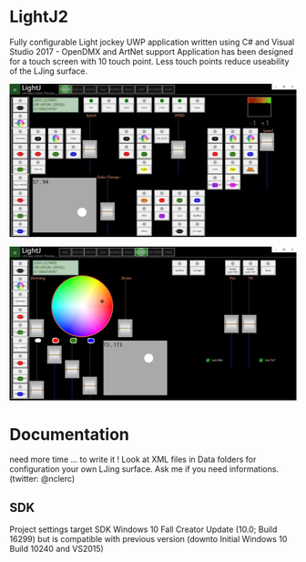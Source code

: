 # LightJ2
Fully configurable Light jockey UWP application written using C# and Visual Studio 2017 - OpenDMX and ArtNet support
Application has been designed for a touch screen with 10 touch point. Less touch points reduce useability of the LJing surface.

![Main Screen](./doc/LightJ_Main_screen.jpg)

!['Lyre' fixture scren](./doc/LightJ_Lyre_screen.jpg)

# Documentation
need more time ... to write it !
Look at XML files in Data folders for configuration your own LJing surface.
Ask me if you need informations. (twitter: @nclerc)

## SDK 
Project settings target SDK Windows 10 Fall Creator Update (10.0; Build 16299) but is compatible with previous version (downto Initial Windows 10 Build 10240 and VS2015)

